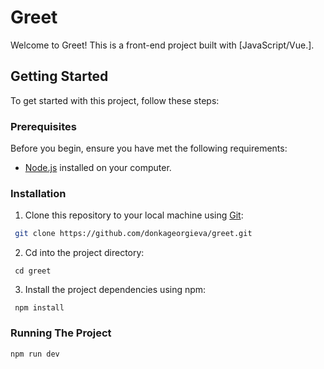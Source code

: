 # Greet

Welcome to Greet! This is a front-end project built with [JavaScript/Vue.].

## Getting Started

To get started with this project, follow these steps:

### Prerequisites

Before you begin, ensure you have met the following requirements:

- [Node.js](https://nodejs.org/) installed on your computer.

### Installation

1. Clone this repository to your local machine using [Git](https://git-scm.com/):

```bash
 git clone https://github.com/donkageorgieva/greet.git
```

2. Cd into the project directory:

```
 cd greet
```

3. Install the project dependencies using npm:

```
 npm install
```

### Running The Project

```
npm run dev
```
